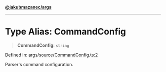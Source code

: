 [**@jakubmazanec/args**](../README.md)

---

# Type Alias: CommandConfig

> **CommandConfig**: `string`

Defined in:
[args/source/CommandConfig.ts:2](https://github.com/jakubmazanec/tools/blob/dd3219e5c9e39fb2c6c2fa06c4f20acd2118ac84/packages/args/source/CommandConfig.ts#L2)

Parser's command configuration.
